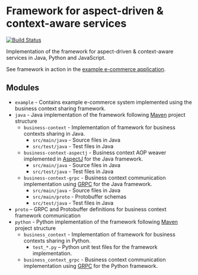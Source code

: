 # Framework for aspect-driven & context-aware services

[![Build Status](https://travis-ci.org/klimesf/diploma-thesis.svg?branch=master)](https://travis-ci.org/klimesf/diploma-thesis)

Implementation of the framework for aspect-driven & context-aware services in Java, Python and JavaScript.

See framework in action in the [example e-commerce application](https://github.com/klimesf/diploma-thesis/tree/master/example).

## Modules

- `example` - Contains example e-commerce system implemented using the business context sharing framework.
- `java` - Java implementation of the framework following [Maven](https://maven.apache.org/) project structure
  - `business-context` - Implementation of framework for business contexts sharing in Java.
    - `src/main/java` - Source files in Java
    - `src/test/java` - Test files in Java
  - `business-context-aspectj` - Business context AOP weaver implemented in [AspectJ](https://www.eclipse.org/aspectj/) for the Java framework.
    - `src/main/java` - Source files in Java
    - `src/test/java` - Test files in Java
  - `business-context-grpc` - Business context communication implementation using [GRPC](https://grpc.io/) for the Java framework.
    - `src/main/java` - Source files in Java
    - `src/main/proto` - Protobuffer schemas
    - `src/test/java` - Test files in Java
- `proto` – GRPC and Protobuffer definitions for business context framework communication
- `python` - Python implementation of the framework following [Maven](https://maven.apache.org/) project structure
  - `business_context` - Implementation of framework for business contexts sharing in Python.
    - `test_*.py` – Python unit test files for the framework implementation.
  - `business_context_grpc` - Business context communication implementation using [GRPC](https://grpc.io/) for the Python framework.
